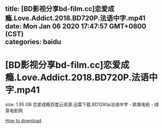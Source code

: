 
title: [BD影视分享bd-film.cc]恋爱成瘾.Love.Addict.2018.BD720P.法语中字.mp41
date: Mon Jan 06 2020 17:47:57 GMT+0800 (CST)    
categories: baidu
---

# [BD影视分享bd-film.cc]恋爱成瘾.Love.Addict.2018.BD720P.法语中字.mp41
size: 1.95 GB
 恋爱成瘾百度云资源.迅雷下载.BD1280p法语中字 - 欧美电影 - 绿芽电影网
 

[How to download](https://bpcam.bemobtrk.com/go/2ceec3aa-1ca2-46d6-b9ff-aaa5c184517c?jno=4130)